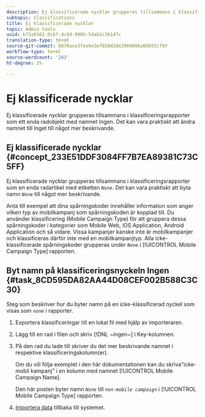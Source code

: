 ```yaml
---
description: Ej klassificerade nycklar grupperas tillsammans i klassificeringsrapporter som ett enda radobjekt med namnet Ingen. Det kan vara praktiskt att ändra namnet till Inget till något mer beskrivande.
subtopic: Classifications
title: Ej klassificerade nycklar
topic: Admin tools
uuid: b73a9161-0c6f-4c8d-900b-54ab2c36147c
translation-type: tm+mt
source-git-commit: 0870ace3fea8e3ef650d2de2960006a0d655cf9f
workflow-type: tm+mt
source-wordcount: '243'
ht-degree: 2%

---
```



# Ej klassificerade nycklar

Ej klassificerade nycklar grupperas tillsammans i klassificeringsrapporter som ett enda radobjekt med namnet Ingen. Det kan vara praktiskt att ändra namnet till Inget till något mer beskrivande.

## Ej klassificerade nycklar {#concept_233E51DDF3084FF7B7EA89381C73C5FF}

Ej klassificerade nycklar grupperas tillsammans i klassificeringsrapporter som en enda radartikel med etiketten *`None`*. Det kan vara praktiskt att byta namn *`None`* till något mer beskrivande.

Anta till exempel att dina spårningskoder innehåller information som anger vilken typ av mobilkampanj som spårningskoden är kopplad till. Du använder klassificering (Mobile Campaign Type) för att gruppera dessa spårningskoder i kategorier som Mobile Web, iOS Application, Android Application och så vidare. Vissa kampanjer kanske inte är mobilkampanjer och klassificeras därför inte med en mobilkampanjtyp. Alla icke-klassificerade spårningskoder grupperas under *`None`* i [!UICONTROL Mobile Campaign Type] rapporten.

## Byt namn på klassificeringsnyckeln Ingen {#task_8CD595DA82AA44D08CEF002B588C3C30}

<!-- 

t_rename_classification_none.xml

 -->

Steg som beskriver hur du byter namn på en icke-klassificerad nyckel som visas som *`none`* i rapporter.

1. Exportera klassificeringar till en lokal fil med hjälp av importeraren.
1. Lägg till en rad i filen och skriv [!DNL ~ingen~] i Key-kolumnen.
1. På den rad du lade till skriver du det mer beskrivande namnet i respektive klassificeringskolumn(er).

   Om du vill följa exemplet i den här dokumentationen kan du skriva&quot;icke-mobil kampanj&quot; i en kolumn med namnet [!UICONTROL Mobile Campaign Name].

   Den här posten byter namn *`None`* till *`non-mobile campaign`* i [!UICONTROL Mobile Campaign Type] rapporten.
1. [Importera data](/help/components/classifications/importer/import-file.md) tillbaka till systemet.
